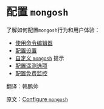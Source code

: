 # 配置 `mongosh`

了解如何配置`mongosh`行为和用户体验：

* [使用命令编辑器](https://www.mongodb.com/docs/mongodb-shell/reference/editor-mode/#std-label-mongosh-editor-mode)
* [配置设置](https://www.mongodb.com/docs/mongodb-shell/reference/configure-shell-settings/#std-label-mongosh-shell-settings)
* [自定义 ](https://www.mongodb.com/docs/mongodb-shell/reference/customize-prompt/#std-label-customize-the-mongosh-prompt)[`mongosh`](https://www.mongodb.com/docs/mongodb-shell/#mongodb-binary-bin.mongosh) 提示
* [配置遥测选项](https://www.mongodb.com/docs/mongodb-shell/telemetry/#std-label-telemetry)
* [配置免费监控](https://www.mongodb.com/docs/mongodb-shell/free-monitoring/#std-label-free-monitoring-mongosh)







翻译：韩鹏帅

原文：[Configure `mongosh`](https://www.mongodb.com/docs/mongodb-shell/configure-mongosh/)


